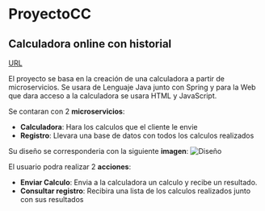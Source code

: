 # ProyectoCC
## Calculadora online con historial

[URL](https://antmordhar.github.io/ProyectoCC/)

El proyecto se basa en la creación de una calculadora a partir de microservicios.
Se usara de Lenguaje Java junto con Spring y para la Web que dara acceso a la calculadora se usara HTML y JavaScript.

Se contaran con 2 **microservicios**: 
* **Calculadora**: Hara los calculos que el cliente le envie
* **Registro**: Llevara una base de datos con todos los calculos realizados

Su diseño se corresponderia con la siguiente **imagen**:
![Diseño](/Hito0/diseño.jpeg)

El usuario podra realizar 2 **acciones**: 
* **Enviar Calculo**: Envia a la calculadora un calculo y recibe un resultado.
* **Consultar registro**: Recibira una lista de los calculos realizados junto con sus resultados
